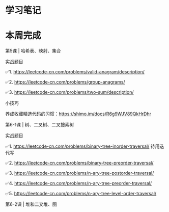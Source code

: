 # 学习笔记

# 本周完成

第5课 | 哈希表、映射、集合

实战题目

✅1. https://leetcode-cn.com/problems/valid-anagram/description/ 

✅2. https://leetcode-cn.com/problems/group-anagrams/ 

✅3. https://leetcode-cn.com/problems/two-sum/description/ 

小技巧 

养成收藏精选代码的习惯：https://shimo.im/docs/R6g9WJV89QkHrDhr

第6-1课 | 树、二叉树、二叉搜索树

实战题目

✅1. https://leetcode-cn.com/problems/binary-tree-inorder-traversal/ 待用迭代写

✅2. https://leetcode-cn.com/problems/binary-tree-preorder-traversal/ 

✅3. https://leetcode-cn.com/problems/n-ary-tree-postorder-traversal/ 

✅4. https://leetcode-cn.com/problems/n-ary-tree-preorder-traversal/

✅5. https://leetcode-cn.com/problems/n-ary-tree-level-order-traversal/

第6-2课 | 堆和二叉堆、图